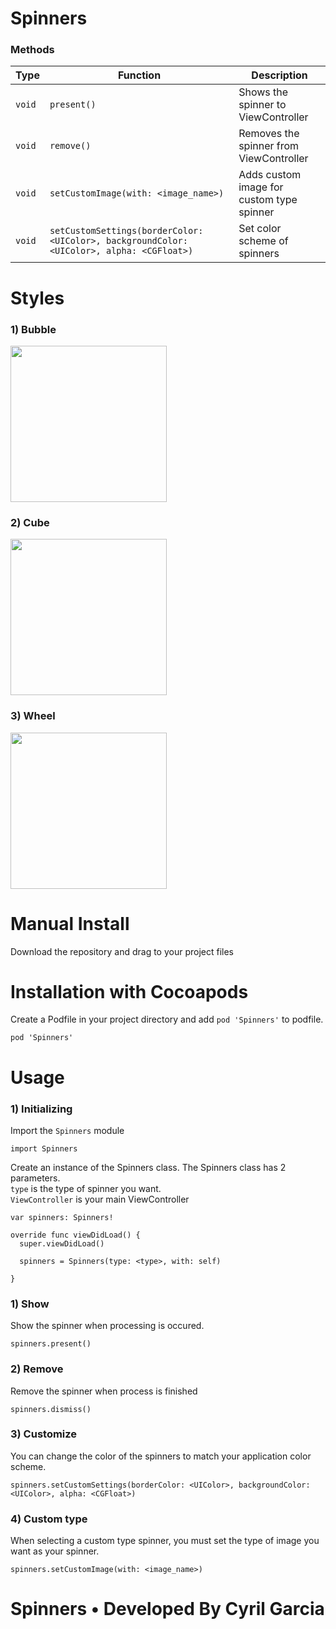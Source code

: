 # Spinners

### Methods
|     Type              | Function | Description |
| --------------------- | ------------- | ------------- | 
|         ```void```          | ```present()```  | Shows the spinner to ViewController
|         ```void```         | ```remove()``` | Removes the spinner from ViewController
|         ```void```         | ```setCustomImage(with: <image_name>)``` | Adds custom image for custom type spinner
|         ```void```         | ```setCustomSettings(borderColor: <UIColor>, backgroundColor: <UIColor>, alpha: <CGFloat>)``` | Set color scheme of spinners

# Styles

### 1) Bubble
<img src="https://raw.githubusercontent.com/cyrilivargarcia/Spinners/master/images/bubble.gif" width="250" height="250" />

### 2) Cube
<img src="https://raw.githubusercontent.com/cyrilivargarcia/Spinners/master/images/cube.gif" width="250" height="250" />

### 3) Wheel
<img src="https://raw.githubusercontent.com/cyrilivargarcia/Spinners/master/images/wheel.gif" width="250" height="250" />


# Manual Install
Download the repository and drag to your project files



# Installation with Cocoapods
Create a Podfile in your project directory and add ```pod 'Spinners'``` to podfile.
```
pod 'Spinners'
```


# Usage

### 1) Initializing

Import the ```Spinners``` module

```
import Spinners
```

Create an instance of the Spinners class. The Spinners class has 2 parameters. <br>
```type``` is the type of spinner you want. <br>
```ViewController``` is your main ViewController

```
var spinners: Spinners!

override func viewDidLoad() {
  super.viewDidLoad()
  
  spinners = Spinners(type: <type>, with: self)

}
```

### 1) Show

Show the spinner when processing is occured. 

```
spinners.present()
```

### 2) Remove

Remove the spinner when process is finished
```
spinners.dismiss()
```

### 3) Customize

You can change the color of the spinners to match your application color scheme.

```
spinners.setCustomSettings(borderColor: <UIColor>, backgroundColor: <UIColor>, alpha: <CGFloat>)
```

### 4) Custom type
When selecting a custom type spinner, you must set the type of image you want as your spinner.

```
spinners.setCustomImage(with: <image_name>)
```

# Spinners • Developed By Cyril Garcia
